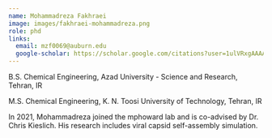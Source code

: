 ```yaml
---
name: Mohammadreza Fakhraei
image: images/fakhraei-mohammadreza.png
role: phd
links:
  email: mzf0069@auburn.edu
  google-scholar: https://scholar.google.com/citations?user=1ulVRxgAAAAJ&hl=en&authuser=2
---
```


B.S. Chemical Engineering, Azad University - Science and Research, Tehran, IR

M.S. Chemical Engineering, K. N. Toosi University of Technology, Tehran, IR

In 2021, Mohammadreza joined the mphoward lab and is co-advised by Dr. Chris Kieslich. His research includes viral capsid self-assembly simulation. 